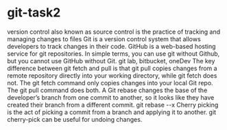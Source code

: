 # git-task2
version control also known as source control is the practice of tracking and managing changes to files 
Git is a version control system that allows developers to track changes in their code. GitHub is a web-based hosting service for git repositories. In simple terms, you can use git without Github, but you cannot use GitHub without Git.
git lab, bitbucket, oneDev
The key difference between git fetch and pull is that git pull copies changes from a remote repository directly into your working directory, while git fetch does not. The git fetch command only copies changes into your local Git repo. The git pull command does both.
A Git rebase changes the base of the developer’s branch from one commit to another, so it looks like they have created their branch from a different commit.   git rebase --x
Cherry picking is the act of picking a commit from a branch and applying it to another. git cherry-pick can be useful for undoing changes. 